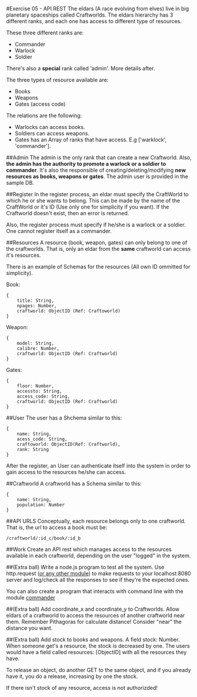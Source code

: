 #Exercise 05 - API REST
The eldars (A race evolving from elves) live in big planetary spaceships called Craftworlds. The eldars hierarchy has 3 different ranks, and each one has access to different type of resources.

These three different ranks are:
- Commander
- Warlock
- Soldier

There's also a **special** rank called 'admin'. More details after.

The three types of resource available are:
- Books
- Weapons
- Gates (access code)

The relations are the following:
- Warlocks can access books.
- Soldiers can access weapons.
- Gates has an Array of ranks that have access. E.g ['warklock', 'commander'].

##Admin
The admin is the only rank that can create a new Craftworld. Also, **the admin has the authority to promote a warlock or a soldier to commander**. It's also the responsible of creating/deleting/modifying **new resources as books, weapons or gates**. The admin user is provided in the sample DB.

##Register
In the register process, an eldar must specify the CraftWorld to which he or she wants to belong. This can be made by the name of the CraftWorld or it's ID (Use only one for simplicity if you want). If the Craftworld doesn't exist, then an error is returned.

Also, the register process must specify if he/she is a warlock or a soldier. One cannot register itself as a commander.

##Resources
A resource (book, weapon, gates) can only belong to one of the craftworlds. That is, only an eldar from the **same** craftworld can access it's resources.

There is an example of Schemas for the resources (All own ID ommitted for simplicity).

Book:

    {
        title: String,
        npages: Number,
        craftworld: ObjectID (Ref: Craftoworld)
    }

Weapon:

    {
        model: String,
        calibre: Number,
        craftworld: ObjectID (Ref: Craftworld)
    }

Gates:

    {
        floor: Number,
        accessto: String,
        access_code: String,
        craftworld: ObjectID (Ref: Craftworld)
    }

##User
The user has a Shchema similar to this:

    {
        name: String,
        acess_code: String,
        craftoworld: ObjectID(Ref: Craftworld),
        rank: String
    }

After the register, an User can authenticate itself into the system in order to gain access to the resources he/she can access.

##Craftworld
A craftworld has a Schema similar to this:

    {
        name: String,
        population: Number
    }

##API URLS
Conceptually, each resource belongs only to one craftworld. That is, the url to access a book must be:

    /craftworld/:id_c/book/:id_b

##Work
Create an API rest which manages access to the resources available in each craftworld, depending on the user "logged" in the system.

##(Extra ball)
Write a node.js program to test all the system. Use http.request ([or any other module](https://www.npmjs.com/package/request)) to make requests to your localhost:8080 server and log/check all the responses to see if they're the expected ones.

You can also create a program that interacts with command line with the module [commander](https://www.npmjs.com/package/commander)

##(Extra ball)
Add coordinate_x and coordinate_y to Craftworlds. Allow eldars of a craftworld to access the resources of another craftworld near them. Remember Pithagoras for calculate distance! Consider "near" the distance you want.

##(Extra ball)
Add stock to books and weapons. A field stock: Number. When someone get's a resource, the stock is decreased by one. The users would have a field called resources: [ObjectID] with all the resources they have.

To release an object, do another GET to the same object, and if you already have it, you do a release, increasing by one the stock.

If there isn't stock of any resource, access is not authorizded!
